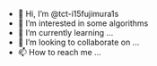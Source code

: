 - 👋 Hi, I’m @tct-i15fujimura1s
- 👀 I’m interested in some algorithms
- 🌱 I’m currently learning ...
- 💞️ I’m looking to collaborate on ...
- 📫 How to reach me ...

<!---
tct-i15fujimura1s/tct-i15fujimura1s is a ✨ special ✨ repository because its `README.md` (this file) appears on your GitHub profile.
You can click the Preview link to take a look at your changes.
--->
